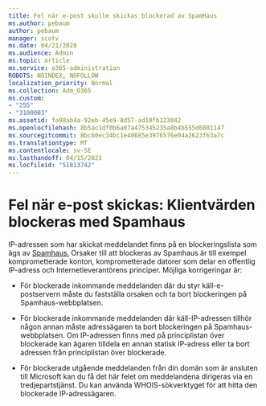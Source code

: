 ```yaml
---
title: Fel när e-post skulle skickas blockerad av SpamHaus
ms.author: pebaum
author: pebaum
manager: scotv
ms.date: 04/21/2020
ms.audience: Admin
ms.topic: article
ms.service: o365-administration
ROBOTS: NOINDEX, NOFOLLOW
localization_priority: Normal
ms.collection: Adm_O365
ms.custom:
- "255"
- "3100003"
ms.assetid: fa98ab4a-92eb-45e9-8d57-ad10fb123042
ms.openlocfilehash: 8b5ac1df0b6a07a475345235a8b4b555d6881147
ms.sourcegitcommit: 8bc60ec34bc1e40685e3976576e04a2623f63a7c
ms.translationtype: MT
ms.contentlocale: sv-SE
ms.lasthandoff: 04/15/2021
ms.locfileid: "51813742"
---
```

# <a name="error-sending-email-client-host-blocked-using-spamhaus"></a>Fel när e-post skickas: Klientvärden blockeras med Spamhaus

IP-adressen som har skickat meddelandet finns på en blockeringslista som ägs av [Spamhaus.](https://go.microsoft.com/fwlink/p/?linkid=123245) Orsaker till att blockeras av Spamhaus är till exempel komprometterade konton, komprometterade datorer som delar en offentlig IP-adress och Internetleverantörens principer. Möjliga korrigeringar är:
  
- För blockerade inkommande meddelanden där du styr käll-e-postservern måste du fastställa orsaken och ta bort blockeringen på Spamhaus-webbplatsen.

- För blockerade inkommande meddelanden där käll-IP-adressen tillhör någon annan måste adressägaren ta bort blockeringen på Spamhaus-webbplatsen. Om IP-adressen finns med på principlistan över blockerade kan ägaren tilldela en annan statisk IP-adress eller ta bort adressen från principlistan över blockerade.

- För blockerade utgående meddelanden från din domän som är ansluten till Microsoft kan du få det här felet om meddelandena dirigeras via en tredjepartstjänst. Du kan använda WHOIS-sökverktyget för att hitta den blockerade IP-adressägaren.
